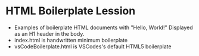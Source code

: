 # HTML Boilerplate Lession

- Examples of boilerplate HTML documents with "Hello, World!" Displayed as an H1 header in the body.
- index.html is handwritten minimum boilerplate
- vsCodeBoilerplate.html is VSCodes's default HTML5 boilerplate
